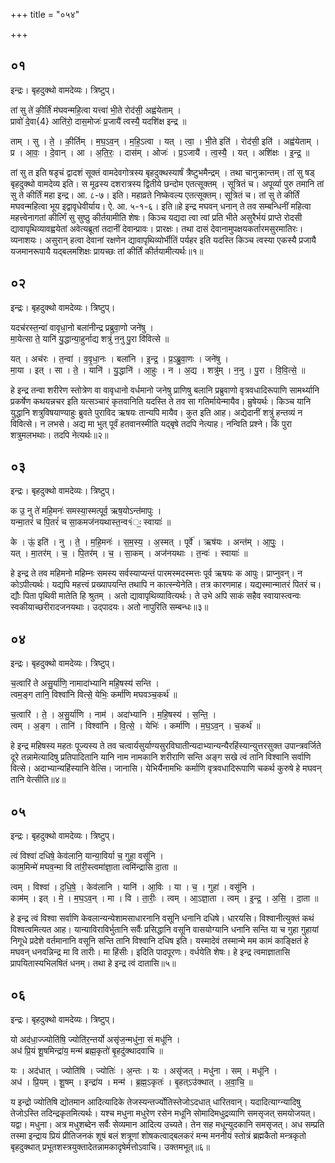 +++
title = "०५४"

+++


## ०१
इन्द्रः। बृहदुक्थो वामदेव्यः। त्रिष्टुप्।

तां सु ते॑ की॒र्तिं म॑घवन्महि॒त्वा यत्त्वा॑ भी॒ते रोद॑सी॒ अह्व॑येताम् ।  
प्रावो॑ दे॒वा{4} आति॑रो॒ दास॒मोजः॑ प्र॒जायै॑ त्वस्यै॒ यदशि॑क्ष इन्द्र ॥

ताम् । सु । ते॒ । की॒र्तिम् । म॒घ॒ऽव॒न् । म॒हि॒ऽत्वा । यत् । त्वा॒ । भी॒ते इति॑ । रोद॑सी॒ इति॑ । अह्व॑येताम् ।  
प्र । आ॒वः॒ । दे॒वान् । आ । अ॒ति॒रः॒ । दास॑म् । ओजः॑ । प्र॒ऽजायै॑ । त्व॒स्यै॒ । यत् । अशि॑क्षः । इ॒न्द्र॒ ॥

तां सु त इति षडृचं द्वादशं सूक्तं वामदेवगोत्रस्य बृहदुक्थस्यार्षं त्रैष्टुभमैन्द्रम् । तथा चानुक्रान्तम्। तां सु षड् बृहदुक्थो वामदेव्य इति। स मूढस्य दशरात्रस्य द्वितीये छन्दोम एतत्सूक्तम् । सूत्रितं च। अपूर्व्या पुरु तमानि तां सु ते कीर्तिं महा इन्द्र। आ. ८-७। इति। महाव्रते निष्केवल्य एतत्सूक्तम्। सूत्रितं च। तां सु ते कीर्तिं मघवन्महित्वा भूय इद्वावृधेवीर्याय। ऐ. आ. ५-१-६। इति॥हे इन्द्र मघवन् धनान् ते तव सम्बन्धिनीं महित्वा महत्त्वेनागतां कीर्त्गिं सु सुष्ठु कीर्तयामीति शेषः। किञ्च यद्यदा त्वा त्वां प्रति भीते असुरैर्भयं प्राप्ते रोदसी द्यावापृथिव्यावह्वयेतां अवेत्यब्रूतां तदानीं देवान्प्रावः। प्रारक्षः। तथा दासं देवानामुपक्षयकर्तारमसुरमातिरः। व्यनाशयः। असुरान् हत्वा देवानां रक्षणेन द्यावापृथिव्योर्भीतिं पर्यहर इति यदस्ति किञ्च त्वस्या एकस्यै प्रजायै यजमानरूपायै यद्बलमशिक्षः प्रायच्छः तां कीर्तिं कीर्तयामीत्यर्थः॥१॥

## ०२
इन्द्रः। बृहदुक्थो वामदेव्यः। त्रिष्टुप्।

यदच॑रस्त॒न्वा॑ वावृधा॒नो बला॑नीन्द्र प्रब्रुवा॒णो जने॑षु ।  
मा॒येत्सा ते॒ यानि॑ यु॒द्धान्या॒हुर्नाद्य शत्रुं॑ न॒नु पु॒रा वि॑वित्से ॥

यत् । अच॑रः । त॒न्वा॑ । व॒वृ॒धा॒नः । बला॑नि । इ॒न्द्र॒ । प्र॒ऽब्रु॒वा॒णः । जने॑षु ।  
मा॒या । इत् । सा । ते॒ । यानि॑ । यु॒द्धानि॑ । आ॒हुः । न । अ॒द्य । शत्रु॑म् । न॒नु । पु॒रा । वि॒वि॒त्से॒ ॥

हे इन्द्र तन्वा शरीरेण स्तोत्रेण वा वावृधानो वर्धमानो जनेषु प्राणिषु बलानि प्रब्रुवाणो वृत्रवधादिरूपाणि सामर्थ्यानि प्रकर्षेण कथयन्नचर इति यत्सञ्चारं कृतवानिति यदस्ति ते तव सा गतिर्मायेन्मायैव। म्रुषेयर्थः। किञ्च यानि युद्धानि शत्रुविषयाण्याहुः ब्रुवते पुराविद ऋषयः तान्यपि मायैव। कुत इति आह। अद्येदानीं शत्रुं हन्तव्यं न विवित्से। न लभसे। अद्य मा भुत् पूर्वं हतवानस्मीति यद्बृषे तदपि नेत्याह। नन्विति प्रश्ने। किं पुरा शत्रुमलभथाः। तदपि नेत्यर्थः॥२॥

## ०३
इन्द्रः। बृहदुक्थो वामदेव्यः। त्रिष्टुप्।

क उ॒ नु ते॑ महि॒मनः॑ समस्या॒स्मत्पूर्व॒ ऋष॒योऽन्त॑मापुः ।  
यन्मा॒तरं॑ च पि॒तरं॑ च सा॒कमज॑नयथास्त॒न्व१॑ः॒ स्वायाः॑ ॥

के । ऊं॒ इति॑ । नु । ते॒ । म॒हि॒मनः॑ । स॒म॒स्य॒ । अ॒स्मत् । पूर्वे॑ । ऋष॑यः । अन्त॑म् । आ॒पुः॒ ।  
यत् । मा॒तर॑म् । च॒ । पि॒तर॑म् । च॒ । सा॒कम् । अज॑नयथाः । त॒न्वः॑ । स्वायाः॑ ॥

हे इन्द्र ते तव महिमनो महिम्नः समस्य सर्वस्याप्यन्तं पारमस्मदस्मत्तः पूर्व ऋषयः क आपुः। प्राप्नुवन्। न कोऽपीत्यर्थः। यद्यपि महत्त्वं प्रख्यापयन्ति तथापि न कात्स्न्येनेति। तत्र कारणमाह। यद्यस्मान्मातरं पितरं च। द्यौः पिता पृथिवी मातेति हि श्रुतम् । अतो द्यावापृथिव्यावित्यर्थः। ते उभे अपि साकं सहैव स्वायास्त्वन्वः स्वकीयाच्छरीरादजनयथाः। उद्पादयः। अतो नापुरिति सम्बन्धः॥३॥

## ०४
इन्द्रः। बृहदुक्थो वामदेव्यः। त्रिष्टुप्।

च॒त्वारि॑ ते असु॒र्या॑णि॒ नामादा॑भ्यानि महि॒षस्य॑ सन्ति ।  
त्वम॒ङ्ग तानि॒ विश्वा॑नि वित्से॒ येभिः॒ कर्मा॑णि मघवञ्च॒कर्थ॑ ॥

च॒त्वारि॑ । ते॒ । अ॒सु॒र्या॑णि । नाम॑ । अदा॑भ्यानि । म॒हि॒षस्य॑ । स॒न्ति॒ ।  
त्वम् । अ॒ङ्ग । तानि॑ । विश्वा॑नि । वि॒त्से॒ । येभिः॑ । कर्मा॑णि । म॒घ॒ऽव॒न् । च॒कर्थ॑ ॥

हे इन्द्र महिषस्य महतः पूज्यस्य ते तव चत्वार्यसुर्याण्यसुरविघातीन्यदाभ्यान्यन्यैरहिंस्यान्युत्तरसुक्त उपान्त्रवर्जिते दूरे तन्नामेत्यादिषु प्रतिपादितानि यानि नाम नामकानि शरीराणि सन्ति अङ्ग सखे त्वं तानि विश्वानि सर्वाणि वित्से। अदाभ्यान्यहिंस्यानि वेत्सि। जानासि। येभिर्यैनामभिः कर्माणि वृत्रवधादिरूपाणि चकर्थ कुरुषे हे मघवन् तानि वेत्सीति॥४॥

## ०५
इन्द्रः। बृहदुक्थो वामदेव्यः। त्रिष्टुप्।

त्वं विश्वा॑ दधिषे॒ केव॑लानि॒ यान्या॒विर्या च॒ गुहा॒ वसू॑नि ।  
काम॒मिन्मे॑ मघव॒न्मा वि ता॑री॒स्त्वमा॑ज्ञा॒ता त्वमि॑न्द्रासि दा॒ता ॥

त्वम् । विश्वा॑ । द॒धि॒षे॒ । केव॑लानि । यानि॑ । आ॒विः । या । च॒ । गुहा॑ । वसू॑नि ।  
काम॑म् । इत् । मे॒ । म॒घ॒ऽव॒न् । मा । वि । ता॒रीः॒ । त्वम् । आ॒ऽज्ञा॒ता । त्वम् । इ॒न्द्र॒ । अ॒सि॒ । दा॒ता ॥

हे इन्द्र त्वं विश्वा सर्वाणि केवलान्यन्येशामसाधारनानि वसूनि धनानि दधिषे। धारयसि। विश्वानीत्युक्तं कथं विश्वत्वमित्यत आह। यान्याविराविर्भुतानि सर्वैः प्रसिद्धानि वसूनि वासयोग्यानि धनानि सन्ति या च गुहा गुहायां निगूधे प्रदेशे वर्तमानानि वसूनि सन्ति तानि विश्वानि दधिष इति। यस्मादेवं तस्मान्मे मम कामं काङ्क्षितं हे मघवन् धनवन्निन्द्र मा वि तारीः। मा हिंसीः। इदिति पादपूरणः। वर्धयेति शेषः। हे इन्द्र त्वमाज्ञातासि प्रापयितास्यभिलषितं धनम्। तथा हे इन्द्र त्वं दातासि॥५॥

## ०६
इन्द्रः। बृहदुक्थो वामदेव्यः। त्रिष्टुप्।

यो अद॑धा॒ज्ज्योति॑षि॒ ज्योति॑र॒न्तर्यो असृ॑ज॒न्मधु॑ना॒ सं मधू॑नि ।  
अध॑ प्रि॒यं शू॒षमिन्द्रा॑य॒ मन्म॑ ब्रह्म॒कृतो॑ बृ॒हदु॑क्थादवाचि ॥

यः । अद॑धात् । ज्योति॑षि । ज्योतिः॑ । अ॒न्तः । यः । असृ॑जत् । मधु॑ना । सम् । मधू॑नि ।  
अध॑ । प्रि॒यम् । शू॒षम् । इन्द्रा॑य । मन्म॑ । ब्र॒ह्म॒ऽकृतः॑ । बृ॒हत्ऽउ॑क्थात् । अ॒वा॒चि॒ ॥

य इन्द्रो ज्योतिषि द्योतमान आदित्यादिके तेजस्यन्तर्ज्योतिस्तेजोऽदधात् धारितवान्। यदादित्याग्न्यादिषु तेजोऽस्ति तदिन्द्रकृतमित्यर्थः। यश्च मधुना मधुरेण रसेन मधूनि सोमादिमधुद्रव्याणि समसृजत् समयोजयत्। यद्वा। मधुना। अत्र मधुशब्देन सर्वैः सेव्यमान आदित्य उच्यते। तेन सह मधून्युदकानि समसृजत्। अध सम्प्रति तस्मा इन्द्राय प्रियं प्रीतिजनकं शूषं बलं शत्रूणां शोषकत्वाद्बलकरं मन्म मननीयं स्तोत्रं ब्रह्मकैतो मन्त्रकृतो बृहदुक्थात् प्रभूतशस्त्रयुक्तादेतन्नामकादृषेर्मत्तोऽवाचि। उक्तमभूत्॥६॥